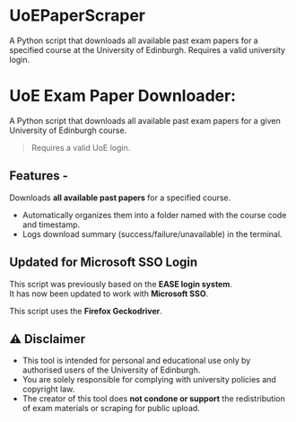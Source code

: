 # UoEPaperScraper
A Python script that downloads all available past exam papers for a specified course at the University of Edinburgh. Requires a valid university login.

# UoE Exam Paper Downloader:
A Python script that downloads all available past exam papers for a given University of Edinburgh course. 
> Requires a valid UoE login.

## Features - 
Downloads **all available past papers** for a specified course. 
- Automatically organizes them into a folder named with the course code and timestamp.
- Logs download summary (success/failure/unavailable) in the terminal.

## Updated for Microsoft SSO Login

This script was previously based on the **EASE login system**.  
It has now been updated to work with **Microsoft SSO**.  

This script uses the **Firefox Geckodriver**.

## ⚠️ **Disclaimer**  
- This tool is intended for personal and educational use only by authorised users of the University of Edinburgh.  
- You are solely responsible for complying with university policies and copyright law.  
- The creator of this tool does **not condone or support** the redistribution of exam materials or scraping for public upload.
